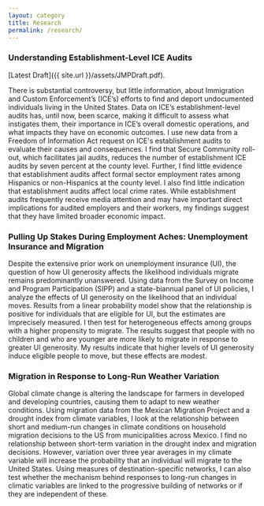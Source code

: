 ```yaml
---
layout: category
title: Research
permalink: /research/
---
```


### Understanding Establishment-Level ICE Audits

[Latest Draft]({{ site.url }}/assets/JMPDraft.pdf).

There is substantial controversy, but little information, about Immigration and Custom Enforcement’s (ICE’s) efforts to find and deport undocumented individuals living in the United States. Data on ICE’s establishment-level audits has, until now, been scarce, making it difficult to assess what instigates them, their importance in ICE’s overall domestic operations, and what impacts they have on economic outcomes. I use new data from a Freedom of Information Act request on ICE's establishment audits to evaluate their causes and consequences. I find that Secure Community roll-out, which facilitates jail audits, reduces the number of establishment ICE audits by seven percent at the county level. Further, I find little evidence that establishment audits affect formal sector employment rates among Hispanics or non-Hispanics at the county level. I also find little indication that establishment audits affect local crime rates. While establishment audits frequently receive media attention and may have important direct implications for audited employers and their workers, my findings suggest that they have limited broader economic impact.

### Pulling Up Stakes During Employment Aches: Unemployment Insurance and Migration

Despite the extensive prior work on unemployment insurance (UI), the question of how UI generosity affects the likelihood individuals migrate remains predominantly unanswered. Using data from the Survey on Income and Program Participation (SIPP) and a state-biannual panel of UI policies, I analyze the effects of UI generosity on the likelihood that an individual moves. Results from a linear probability model show that the relationship is positive for individuals that are eligible for UI, but the estimates are imprecisely measured. I then test for heterogeneous effects among groups with a higher propensity to migrate. The results suggest that people with no children and who are younger are more likely to migrate in response to greater UI generosity. My results indicate that higher levels of UI generosity induce eligible people to move, but these effects are modest.

### Migration in Response to Long-Run Weather Variation

Global climate change is altering the landscape for farmers in developed and developing countries, causing them to adapt to new weather conditions. Using migration data from the Mexican Migration Project and a drought index from climate variables, I look at the relationship between short and medium-run changes in climate conditions on household migration decisions to the US from municipalities across Mexico. I find no relationship between short-term variation in the drought index and migration decisions. However, variation over three year averages in my climate variable will increase the probability that an individual will migrate to the United States. Using measures of destination-specific networks, I can also test whether the mechanism behind responses to long-run changes in climatic variables are linked to the progressive building of networks or if they are independent of these.
